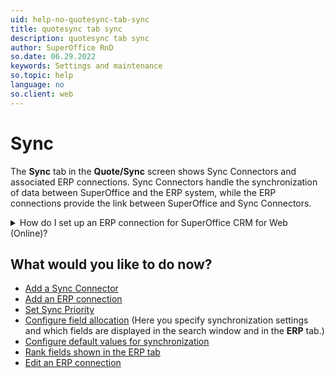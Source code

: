 ```yaml
---
uid: help-no-quotesync-tab-sync
title: quotesync tab sync
description: quotesync tab sync
author: SuperOffice RnD
so.date: 06.29.2022
keywords: Settings and maintenance
so.topic: help
language: no
so.client: web
---
```


# Sync

The **Sync** tab in the **Quote/Sync** screen shows Sync Connectors and associated ERP connections. Sync Connectors handle the synchronization of data between SuperOffice and the ERP system, while the ERP connections provide the link between SuperOffice and Sync Connectors.

<details><summary>How do I set up an ERP connection for SuperOffice CRM for Web (Online)? </summary>

[!include[How to set up ERP](../includes/set-up-erp.md)]
</details>

## What would you like to do now?

* [Add a Sync Connector][1]
* [Add an ERP connection][2]
* [Set Sync Priority][3]
* [Configure field allocation][4] (Here you specify synchronization settings and which fields are displayed in the search window and in the **ERP** tab.)
* [Configure default values for synchronization][5]
* [Rank fields shown in the ERP tab][6]
* [Edit an ERP connection][7]

<!-- Referenced links -->
[1]: sync-connector-add.md
[2]: sync-add-erp-connection.md
[3]: sync-set-sync-priority.md
[4]: sync-configure-field-allocation.md
[5]: sync-configure-default-values.md
[6]: sync-rank-fields-shown-in-erp-tab.md
[7]: sync-edit-erp-connection.md

<!-- Referenced images -->

